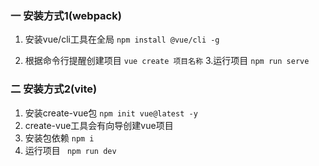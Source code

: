 ### 一 安装方式1(webpack)
1. 安装vue/cli工具在全局
`
npm install @vue/cli -g
`

2. 根据命令行提醒创建项目
`
vue create 项目名称
`
3.运行项目 
`
npm run serve
`

### 二 安装方式2(vite)
1. 安装create-vue包
   `npm init vue@latest -y`
2. create-vue工具会有向导创建vue项目
3. 安装包依赖
   `npm i`
4. 运行项目
   ` npm run dev`


